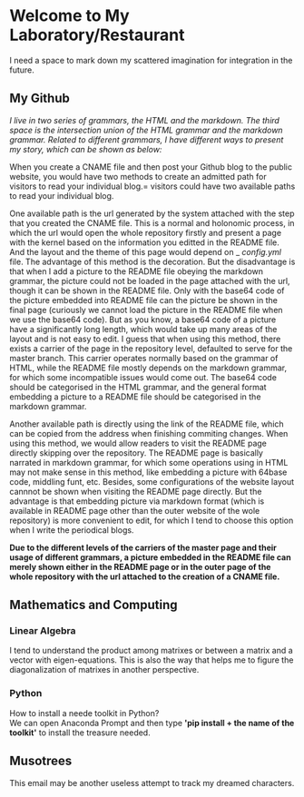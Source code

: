 # Welcome to My Laboratory/Restaurant           
I need a space to mark down my scattered imagination for integration in the future.         

## My Github         

_I live in two series of grammars, the HTML and the markdown. The third space is the intersection union of the HTML grammar and the markdown grammar. Related to different grammars, I have different ways to present my story, which can be shown as below:_           

      
When you create a CNAME file and then post your Github blog to the public website, you would have two methods to create an admitted path for visitors to read your individual blog.= visitors could have two available paths to read your individual blog.           
        
One available path is the url generated by the system attached with the step that you created the CNAME file. This is a normal and holonomic process, in which the url would open the whole repository firstly and present a page with the kernel based on the information you editted in the README file. And the layout and the theme of this page would depend on _ _config.yml_ file. The advantage of this method is the decoration. But the disadvantage is that when I add a picture to the README file obeying the markdown grammar, the picture could not be loaded in the page attached with the url, though it can be shown in the README file. Only with the base64 code of the picture embedded into README file can the picture be shown in the final page (curiously we cannot load the picture in the README file when we use the base64 code). But as you know, a base64 code of a picture have a significantly long length, which would take up many areas of the layout and is not easy to edit. I guess that when using this method, there exists a carrier of the page in the repository level, defaulted to serve for the master branch. This carrier operates normally based on the grammar of HTML, while the README file mostly depends on the markdown grammar, for which some incompatible issues would come out. The base64 code should be categorised in the HTML grammar, and the general format embedding a picture to a README file should be categorised in the markdown grammar.                         
        
Another available path is directly using the link of the README file, which can be copied from the address when finishing commiting changes. When using this method, we would allow readers to visit the README page directly skipping over the repository. The README page is basically narrated in markdown grammar, for which some operations using in HTML may not make sense in this method, like embedding a picture with 64base code, middling funt, etc. Besides, some configurations of the website layout cannnot be shown when visiting the README page directly. But the advantage is that embedding picture via markdown format (which is available in README page other than the outer website of the wole repository) is more convenient to edit, for which I tend to choose this option when I write the periodical blogs.                  

**Due to the different levels of the carriers of the master page and their usage of different grammars, a picture embedded in the README file can merely shown either in the README page or in the outer page of the whole repository with the url attached to the creation of a CNAME file.**          
       
## Mathematics and Computing      
         
### Linear Algebra         
I tend to understand the product among matrixes or between a matrix and a vector with eigen-equations. This is also the way that helps me to figure the diagonalization of matrixes in another perspective. 
      
### Python
How to install a neede toolkit in Python?       
We can open Anaconda Prompt and then type **'pip install + the name of the toolkit'** to install the treasure needed.       

      
## Musotrees         
This email may be another useless attempt to track my dreamed characters.    
        
        
